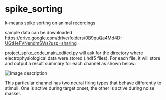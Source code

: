 # spike_sorting
k-means spike sorting on animal recordings

sample data can be downloaded 
https://drive.google.com/drive/folders/0B9quQa4Md4D-UGtHeFVNendmSWs?usp=sharing

project_spike_code_main_edited.py will ask for the directory where electrophysiological data were stored (.hdf5 files). For each file, it will store and output a result summary for each channel as shown below:

![Image description](https://lh3.googleusercontent.com/LEtBmcLb1v78630GlJAHtVZisEdHhtlgiBgvJ3GlGzWpYphP1rKunXE7kboN76EKNeBJrlzO-uH4ToPi1VpUa1b9xNirefaxmPAkfmlXPj2WnhhI808ILlwuBJKffzqAb1e6FIDIBQ=w2400)

This particular channel has two neural firing types that behave differently to stimuli. One is active during target onset, the other is active during noise masker.

